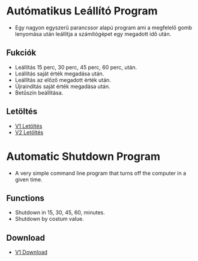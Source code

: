 # Autómatikus Leállító Program

* Egy nagyon egyszerű parancssor alapú program ami a megfelelő gomb lenyomása után leállítja a számítógépet egy megadott idő után.

## Fukciók

* Leállítás 15 perc, 30 perc, 45 perc, 60 perc, után.
* Leállítás saját érték megadása után.
* Leállítás az előző megadott érték után.
* Újraindítás saját érték megadása után.
* Betűszín beállítása.

## Letöltés

* [V1 Letöltés](https://github.com/Levminer/ALP-ASP/releases/tag/V1)
* [V2 Letöltés](https://github.com/Levminer/ALP-ASP/releases/tag/V2)

# Automatic Shutdown Program

* A very simple command line program that turns off the computer in a given time.

## Functions

* Shutdown in 15, 30, 45, 60, minutes.
* Shutdown by costum value.

## Download

* [V1 Download](https://github.com/Levminer/ALP-ASP/releases/tag/V1)